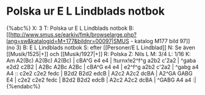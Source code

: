 # Polska ur E L Lindblads notbok

{%abc%}
X: 3
T: Polska ur E L Lindblads notbok
B: [[http://www.smus.se/earkiv/fmk/browselarge.php?lang=sw&katalogid=M+177&bildnr=00097|SMUS - katalog M177 bild 97]] (no 3)
B: E L Lindblads notbok
S: efter [[Personer/E L Lindblad]]
N: Se även [[Musik/1525|+]] och [[Musik/1927|+]]
R: Polska
Z: Nils L
M: 3/4
L: 1/16
K: Am
A2(Bc) A2(Bc) A2(Bc) | cBA^G e4 e4 | !turnx!e2^f^g a2b2 c'2a2 | ^gaba e2d2 c2B2 |
A2Bc A2Bc A2Bc | cBA^G e4 e4 | e2^f^g a2b2 c'2a2 | ^gabg a4 A4 ::
c2e2 c2e2 fedc | B2d2 B2d2 edcB | A2c2 A2c2 dcBA | A2^GA GABG E4 |
c2e2 c2e2 fedc | B2d2 B2d2 edcB | A2c2 A2c2 dcBA | ^GABG A4 a4 :|
{%endabc%}
